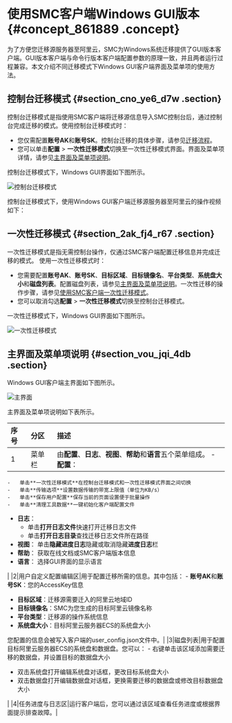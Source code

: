 # 使用SMC客户端Windows GUI版本 {#concept_861889 .concept}

为了方便您迁移源服务器至阿里云，SMC为Windows系统迁移提供了GUI版本客户端。GUI版本客户端与命令行版本客户端配置参数的原理一致，并且两者运行过程兼容。本文介绍不同迁移模式下Windows GUI客户端界面及菜单项的使用方法。

## 控制台迁移模式 {#section_cno_ye6_d7w .section}

控制台迁移模式是指使用SMC客户端将迁移源信息导入SMC控制台后，通过控制台完成迁移的模式。使用控制台迁移模式时：

-   您仅需配置**账号AK**和**账号SK**。控制台迁移的具体步骤，请参见[迁移流程](../../../../cn.zh-CN/用户指南/迁移流程概述.md#)。
-   您可以单击**配置** \> **一次性迁移模式**切换至一次性迁移模式界面。界面及菜单项详情，请参见[主界面及菜单项说明](#section_vou_jqi_4db)。

控制台迁移模式下，Windows GUI界面如下图所示。

![控制台迁移模式](http://static-aliyun-doc.oss-cn-hangzhou.aliyuncs.com/assets/img/697604/156499804750258_zh-CN.png)

控制台迁移模式下，使用Windows GUI客户端迁移源服务器至阿里云的操作视频如下：  

## 一次性迁移模式 {#section_2ak_fj4_r67 .section}

一次性迁移模式是指无需控制台操作，仅通过SMC客户端配置迁移信息并完成迁移的模式。 使用一次性迁移模式时：

-   您需要配置**账号AK**、**账号SK**、**目标区域**、**目标镜像名**、**平台类型**、**系统盘大小**和**磁盘列表**。配置磁盘列表，请参见[主界面及菜单项说明](#section_vou_jqi_4db)。一次性迁移的操作步骤，请参见[使用SMC客户端一次性迁移模式](cn.zh-CN/最佳实践/使用SMC客户端一次性迁移模式.md#)。
-   您可以取消勾选**配置** \> **一次性迁移模式**切换至控制台迁移模式。

一次性迁移模式下，Windows GUI界面如下图所示。

![一次性迁移模式](http://static-aliyun-doc.oss-cn-hangzhou.aliyuncs.com/assets/img/697604/156499804750260_zh-CN.png)

## 主界面及菜单项说明 {#section_vou_jqi_4db .section}

Windows GUI客户端主界面如下图所示。

![主界面](http://static-aliyun-doc.oss-cn-hangzhou.aliyuncs.com/assets/img/697604/156499804850328_zh-CN.png)

主界面及菜单项说明如下表所示。

|序号|分区|描述|
|:-|:-|:-|
|1|菜单栏|由**配置**、**日志**、**视图**、**帮助**和**语言**五个菜单组成。 -   **配置**：
    -   单击**一次性迁移模式**在控制台迁移模式和一次性迁移模式界面之间切换
    -   单击**传输选项**设置数据传输的带宽上限值（单位为KB/s）
    -   单击**保存用户配置**保存当前的页面设置便于批量操作
    -   单击**清理工具数据**一键初始化客户端配置文件
-   **日志**：
    -   单击**打开日志文件**快速打开迁移日志文件
    -   单击**打开日志目录**查找迁移日志文件所在路径
-   **视图**： 单击**隐藏进度日志**隐藏或取消隐藏**进度日志**栏
-   **帮助**： 获取在线文档或SMC客户端版本信息
-   **语言**： 选择GUI界面的显示语言

 |
|2|用户自定义配置编辑区|用于配置迁移所需的信息。其中包括： -   **账号AK**和**账号SK**：您的AccessKey信息
-   **目标区域**：迁移源需要迁入的阿里云地域ID
-   **目标镜像名**：SMC为您生成的目标阿里云镜像名称
-   **平台类型**：迁移源的操作系统信息
-   **系统盘大小**：目标阿里云服务器ECS的系统盘大小

 您配置的信息会被写入客户端的user\_config.json文件中。|
|3|磁盘列表|用于配置目标阿里云服务器ECS的系统盘和数据盘。您可以： -   右键单击该区域添加需要迁移的数据盘，并设置目标的数据盘大小
-   双击系统盘打开编辑系统盘对话框，更改目标系统盘大小
-   双击数据盘打开编辑数据盘对话框，更换需要迁移的数据盘或修改目标数据盘大小

 |
|4|任务进度与日志区|运行客户端后，您可以通过该区域查看任务进度或根据界面提示排查故障。|

